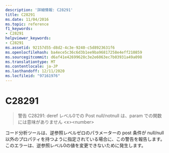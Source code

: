 ```yaml
---
description: '詳細情報: C28291'
title: C28291
ms.date: 11/04/2016
ms.topic: reference
f1_keywords:
- C28291
helpviewer_keywords:
- C28291
ms.assetid: 92157d55-d8d2-4c3e-9240-c5d8923631f6
ms.openlocfilehash: ba4ece5c36c6d3b1ee9ba96817258e4eff210859
ms.sourcegitcommit: d6af41e42699628c3e2e6063ec7b03931a49a098
ms.translationtype: MT
ms.contentlocale: ja-JP
ms.lasthandoff: 12/11/2020
ms.locfileid: "97161976"
---
```

# <a name="c28291"></a>C28291

> 警告 C28291: deref レベル0での Post null/notnull は、param での関数には意味がありません \<x>\<number>

コード分析ツールは、逆参照レベルゼロのパラメーターの post 条件が null/null 以外のプロパティを持つように指定されている場合に、この警告を報告します。 このエラーは、逆参照レベル0の値を変更できないために発生します。
